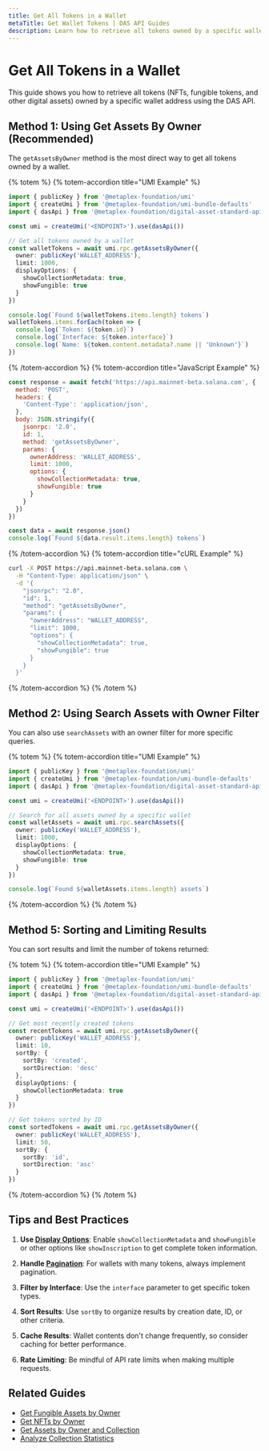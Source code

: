 ```yaml
---
title: Get All Tokens in a Wallet
metaTitle: Get Wallet Tokens | DAS API Guides
description: Learn how to retrieve all tokens owned by a specific wallet
---
```


# Get All Tokens in a Wallet

This guide shows you how to retrieve all tokens (NFTs, fungible tokens, and other digital assets) owned by a specific wallet address using the DAS API.

## Method 1: Using Get Assets By Owner (Recommended)

The `getAssetsByOwner` method is the most direct way to get all tokens owned by a wallet.

{% totem %}
{% totem-accordion title="UMI Example" %}
```typescript
import { publicKey } from '@metaplex-foundation/umi'
import { createUmi } from '@metaplex-foundation/umi-bundle-defaults'
import { dasApi } from '@metaplex-foundation/digital-asset-standard-api'

const umi = createUmi('<ENDPOINT>').use(dasApi())

// Get all tokens owned by a wallet
const walletTokens = await umi.rpc.getAssetsByOwner({
  owner: publicKey('WALLET_ADDRESS'),
  limit: 1000,
  displayOptions: {
    showCollectionMetadata: true,
    showFungible: true
  }
})

console.log(`Found ${walletTokens.items.length} tokens`)
walletTokens.items.forEach(token => {
  console.log(`Token: ${token.id}`)
  console.log(`Interface: ${token.interface}`)
  console.log(`Name: ${token.content.metadata?.name || 'Unknown'}`)
})
```
{% /totem-accordion %}
{% totem-accordion title="JavaScript Example" %}
```javascript
const response = await fetch('https://api.mainnet-beta.solana.com', {
  method: 'POST',
  headers: {
    'Content-Type': 'application/json',
  },
  body: JSON.stringify({
    jsonrpc: '2.0',
    id: 1,
    method: 'getAssetsByOwner',
    params: {
      ownerAddress: 'WALLET_ADDRESS',
      limit: 1000,
      options: {
        showCollectionMetadata: true,
        showFungible: true
      }
    }
  })
})

const data = await response.json()
console.log(`Found ${data.result.items.length} tokens`)
```
{% /totem-accordion %}
{% totem-accordion title="cURL Example" %}
```bash
curl -X POST https://api.mainnet-beta.solana.com \
  -H "Content-Type: application/json" \
  -d '{
    "jsonrpc": "2.0",
    "id": 1,
    "method": "getAssetsByOwner",
    "params": {
      "ownerAddress": "WALLET_ADDRESS",
      "limit": 1000,
      "options": {
        "showCollectionMetadata": true,
        "showFungible": true
      }
    }
  }'
```
{% /totem-accordion %}
{% /totem %}

## Method 2: Using Search Assets with Owner Filter

You can also use `searchAssets` with an owner filter for more specific queries.

{% totem %}
{% totem-accordion title="UMI Example" %}
```typescript
import { publicKey } from '@metaplex-foundation/umi'
import { createUmi } from '@metaplex-foundation/umi-bundle-defaults'
import { dasApi } from '@metaplex-foundation/digital-asset-standard-api'

const umi = createUmi('<ENDPOINT>').use(dasApi())

// Search for all assets owned by a specific wallet
const walletAssets = await umi.rpc.searchAssets({
  owner: publicKey('WALLET_ADDRESS'),
  limit: 1000,
  displayOptions: {
    showCollectionMetadata: true,
    showFungible: true
  }
})

console.log(`Found ${walletAssets.items.length} assets`)
```
{% /totem-accordion %}
{% /totem %}

## Method 5: Sorting and Limiting Results

You can sort results and limit the number of tokens returned:

{% totem %}
{% totem-accordion title="UMI Example" %}
```typescript
import { publicKey } from '@metaplex-foundation/umi'
import { createUmi } from '@metaplex-foundation/umi-bundle-defaults'
import { dasApi } from '@metaplex-foundation/digital-asset-standard-api'

const umi = createUmi('<ENDPOINT>').use(dasApi())

// Get most recently created tokens
const recentTokens = await umi.rpc.getAssetsByOwner({
  owner: publicKey('WALLET_ADDRESS'),
  limit: 10,
  sortBy: {
    sortBy: 'created',
    sortDirection: 'desc'
  },
  displayOptions: {
    showCollectionMetadata: true
  }
})

// Get tokens sorted by ID
const sortedTokens = await umi.rpc.getAssetsByOwner({
  owner: publicKey('WALLET_ADDRESS'),
  limit: 50,
  sortBy: {
    sortBy: 'id',
    sortDirection: 'asc'
  }
})
```
{% /totem-accordion %}
{% /totem %}

## Tips and Best Practices

1. **Use [Display Options](/das-api/guides/display-options)**: Enable `showCollectionMetadata` and `showFungible` or other options like `showInscription` to get complete token information.

2. **Handle [Pagination](/das-api/guides/pagination)**: For wallets with many tokens, always implement pagination.

  3. **Filter by Interface**: Use the `interface` parameter to get specific token types.

4. **Sort Results**: Use `sortBy` to organize results by creation date, ID, or other criteria.

5. **Cache Results**: Wallet contents don't change frequently, so consider caching for better performance.

6. **Rate Limiting**: Be mindful of API rate limits when making multiple requests.

## Related Guides

- [Get Fungible Assets by Owner](/das-api/guides/get-fungible-assets)
- [Get NFTs by Owner](/das-api/guides/get-nfts-by-owner)
- [Get Assets by Owner and Collection](/das-api/guides/owner-and-collection)
- [Analyze Collection Statistics](/das-api/guides/collection-statistics) 